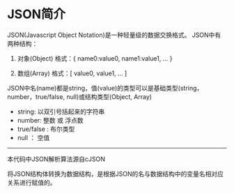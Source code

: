 JSON简介
========
JSON(Javascript Object Notation)是一种轻量级的数据交换格式。
JSON中有两种结构：

1. 对象(Object) 格式：{ name0:value0, name1:value1, ... }

2. 数组(Array) 格式：[ value0, value1, ... ]

JSON中名(name)都是string，值(value)的类型可以是基础类型(string，number，true/false, null)或结构类型(Object, Array)
* string: 以双引号括起来的字符串 
* number: 整数 或 浮点数
* true/false : 布尔类型
* null ： 空值

-----------------------
本代码中JSON解析算法源自cJSON

将JSON结构体转换为数据结构，是根据JSON的名与数据结构中的变量名相对应关系进行赋值的。


